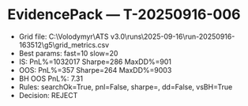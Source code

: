 # EvidencePack — T-20250916-006
- Grid file: C:\Volodymyr\ATS v3.0\runs\2025-09-16\run-20250916-163512\g5\grid_metrics.csv
- Best params: fast=10 slow=20
- IS:  PnL%=1032017  Sharpe=286  MaxDD%=901
- OOS: PnL%=357 Sharpe=264 MaxDD%=9003
- BH OOS PnL%: 7.31
- Rules: searchOk=True, pnl=False, sharpe=, dd=False, vsBH=True
- Decision: REJECT
